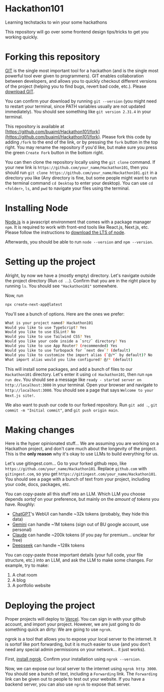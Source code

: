 # Hackathon101
Learning techstacks to win your some hackathons

This repository will go over some frontend design tips/tricks to get you working quickly. 

# Forking this repository
[GIT](https://git-scm.com/downloads) is the single most important tool for a hackathon (and is the single most powerful tool 
ever given to programmers). GIT enables collaboration between developers, and allows you to quickly checkout different versions
of the project (helping you to find bugs, revert bad code, etc.). Please [download GIT](https://git-scm.com/downloads).

You can confirm your download by running `git --version` (you might need to restart your terminal, since PATH variables usually
are not updated immediately). You should see something like `git version 2.31.4` in your terminal. 

This repository is available at [https://github.com/buaiml/Hackathon101/fork](https://github.com/buaiml/Hackathon101/fork). Please
fork this code by adding `/fork` to the end of the link, or by pressing the `fork` button in the top right. You may rename
the repository if you'd like, but make sure you press the green `Create Fork` button in the bottom right.

You can then clone the repository locally using the `git clone` command. If your new link is `https://github.com/your_name/Hackathon101`,
then you should run `git clone https://github.com/your_name/Hackathon101.git` in a directory you like (Any directory is fine, but some people
might want to run the terminal command `cd Desktop` to enter your desktop). You can use `cd <folder>`, `ls`, and `pwd` to navigate your files
using the terminal. 

# Installing Node
[Node.js](https://nodejs.org/en) is a javascript environment that comes with a package manager `npm`. It is required to work with
front-end tools like React.js, Next.js, etc. Please follow the instructions to [download the LTS of node](https://nodejs.org/en/download).

Afterwards, you should be able to run `node --version` and `npm --version`.

# Setting up the project
Alright, by now we have a (mostly empty) directory. Let's navigate outside the project directory (Run `cd ..`). Confirm 
that you are in the right place by running `ls`. You should see `"Hackathon101"` somewhere.

Now, run
```sh
npx create-next-app@latest
```

You'll see a bunch of options. Here are the ones we prefer:
```sh
What is your project named? Hackathon101
Would you like to use TypeScript? Yes
Would you like to use ESLint? No
Would you like to use Tailwind CSS? Yes
Would you like your code inside a `src/` directory? Yes
Would you like to use App Router? (recommended) Yes
Would you like to use Turbopack for `next dev`? (default)
Would you like to customize the import alias (`@/*` by default)? No
What import alias would you like configured? @/* (default)
```

This will install some packages, and add a bunch of files to our `Hackathon101` directory. Let's enter it using 
`cd Hackathon101`, then run `npm run dev`. You should see a message like `ready - started server on http://localhost:3000`
in your terminal. Open your browser and navigate to `http://localhost:3000`. You should see a page that says `Welcome to your Next.js site!`.

We also want to push our code to our forked repository. Run `git add .`, `git commit -m "Initial commit"`, and `git push origin main`.

# Making changes
Here is the hyper opinionated stuff... We are assuming you are working on a Hackathon project, and don't care much
about the longevity of the project. This is the **only reason** why it's okay to use LLMs to
build everything for us. 

Let's use gitingest.com... Go to your forked github repo, like `https://github.com/your_name/Hackathon101`. Replace `github.com` 
with `gitingest.com`, so you get `https://gitingest.com/your_name/Hackathon101`. You should see a page with a bunch of text
from your project, including your code, docs, packages, etc. 

You can copy-paste all this stuff into an LLM. Which LLM you choose depends *sortof* on your preference, but
mainly on the *amount of tokens* you have. Roughly:
- [ChatGPT](https://chat.com)'s WebUI can handle ~32k tokens (probably, they hide this data)
- [Gemini](https://aistudio.google.com/) can handle ~1M tokens (sign out of BU google account, use personal)
- [Claude](https://claude.ai/) can handle ~200k tokens (if you pay for premium... unclear for free) 
- [Deepseek](https://chat.deepseek.com/) can handle ~128k tokens

You can copy-paste those important details (your full code, your file structure, etc.) into an LLM, and ask
the LLM to make some changes. For example, try to make:
1. A chat room 
2. A blog
3. A portfolio website

# Deploying the project
Proper projects will deploy to [Vercel](https://vercel.com). You can sign in with your github account, and import your project.
However, we are just going to do something quick an dirty: We are going to use `ngrok`.

ngrok is a tool that allows you to expose your local server to the internet. It is sortof like port forwarding, but
it is much easier to use (and you don't need any special admin permissions on your network... it just works). 

First, [install ngrok](https://ngrok.com/downloads/). Confirm your installation using `ngrok --version`. 

Now, we can expose our local server to the internet using `ngrok http 3000`. You should see a bunch of text, 
including a `Forwarding` link. The `Forwarding` link can be given out to people to test out your website. 
If you have a backend server, you can also use `ngrok` to expose that server.

